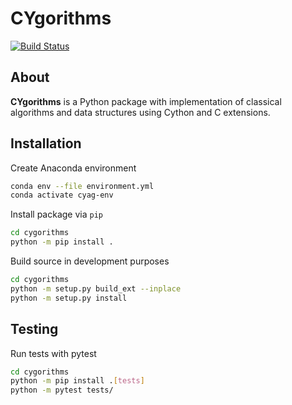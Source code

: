 CYgorithms
==========

[![Build Status](https://github.com/gittasche/cygorithms/actions/workflows/build.yml/badge.svg)](https://github.com/gittasche/cygorithms/actions)

About
-----

**CYgorithms** is a Python package with implementation of classical algorithms and data
structures using Cython and C extensions.

Installation
------------

Create Anaconda environment

```bash
conda env --file environment.yml
conda activate cyag-env
```

Install package via ``pip``

```bash
cd cygorithms
python -m pip install .
```

Build source in development purposes

```bash
cd cygorithms
python -m setup.py build_ext --inplace
python -m setup.py install
```

Testing
-------

Run tests with pytest

```bash
cd cygorithms
python -m pip install .[tests]
python -m pytest tests/
```
